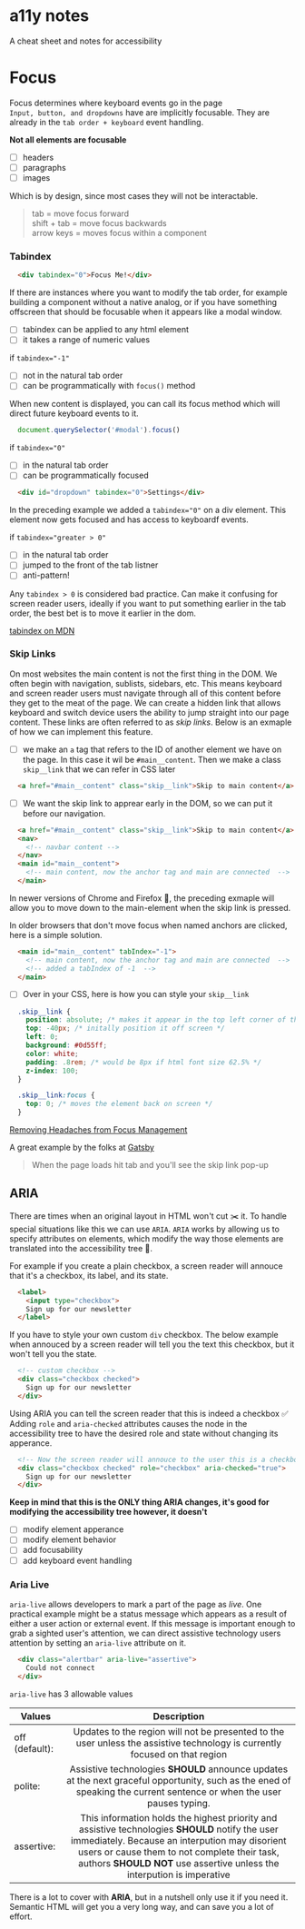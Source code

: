 # a11y notes
A cheat sheet and notes for accessibility 

# Focus
Focus determines where keyboard events go in the page <br>
`Input, button, and dropdowns` have are implicitly focusable. They are already in the `tab order + keyboard` event handling.<br>

**Not all elements are focusable**
- [ ] headers
- [ ] paragraphs
- [ ] images <br> 
  
Which is by design, since most cases they will not be interactable.

> tab = move focus forward <br>
> shift + tab = move focus backwards <br>
> arrow keys = moves focus within a component

### Tabindex
```html
  <div tabindex="0">Focus Me!</div>
```

If there are instances where you want to modify the tab order, for example 
building a component without a native analog, or if you have something offscreen that 
should be focusable when it appears like a modal window.

- [ ] tabindex can be applied to any html element 
- [ ] it takes a range of numeric values

if `tabindex="-1"`

- [ ] not in the natural tab order
- [ ] can be programmatically with `focus()` method

When new content is displayed, you can call its focus method which will direct 
future keyboard events to it.

```javascript
  document.querySelector('#modal').focus()
```

if `tabindex="0"`

- [ ] in the natural tab order
- [ ] can be programmatically focused

```html
  <div id="dropdown" tabindex="0">Settings</div>
```
In the preceding example we added a `tabindex="0"` on a div element.
This element now gets focused and has access to keyboardf events.

if `tabindex="greater > 0"` 

- [ ] in the natural tab order
- [ ] jumped to the front of the tab listner 
- [ ] anti-pattern!

Any `tabindex > 0` is considered bad practice. Can make it confusing for screen reader users, ideally
if you want to put something earlier in the tab order, the best bet is to move it earlier in the dom.

[tabindex on MDN](https://linkwww.w3.org/TR/html5/editing.html#sequential-focus-navigation-and-the-tabindex-attribute)

### Skip Links

On most websites the main content is not the first thing in the DOM. 
We often begin with navigation, sublists, sidebars, etc. This means keyboard 
and screen reader users must navigate through all of this content before they get to 
the meat of the page. We can create a hidden link that allows keyboard and switch device
users the ability to jump straight into our page content. These links are often referred to 
as *skip links*. Below is an exmaple of how we can implement this feature.

- [ ] we make an `a` tag that refers to the ID of another element we have on the page. In this case it wil be 
`#main__content`. Then we make a class `skip__link` that we can refer in CSS later

```html
  <a href="#main__content" class="skip__link">Skip to main content</a>
```

- [ ] We want the skip link to apprear early in the DOM, so we can put it before our navigation.
```html
  <a href="#main__content" class="skip__link">Skip to main content</a>
  <nav>
    <!-- navbar content -->
  </nav>
  <main id="main__content">
    <!-- main content, now the anchor tag and main are connected  -->
  </main>
```  

In newer versions of Chrome and Firefox 🦊, the preceding exmaple will allow you 
to move down to the main-element when the skip link is pressed.

In older browsers that don't move focus when named anchors are clicked, here is a simple solution.
```html
  <main id="main__content" tabIndex="-1">
    <!-- main content, now the anchor tag and main are connected  -->
    <!-- added a tabIndex of -1  -->
  </main>
```

- [ ] Over in your CSS, here is how you can style your `skip__link` 

```css
  .skip__link {
    position: absolute; /* makes it appear in the top left corner of the screen */
    top: -40px; /* initally position it off screen */
    left: 0;
    background: #0d55ff; 
    color: white;
    padding: .8rem; /* would be 8px if html font size 62.5% */
    z-index: 100;
  }

  .skip__link:focus {
    top: 0; /* moves the element back on screen */
  }
```
[Removing Headaches from Focus Management](https://developers.google.com/web/updates/2016/03/focus-start-point?hl=en)

A great example by the folks at [Gatsby](https://www.gatsbyjs.org)
> When the page loads hit tab and you'll see the skip link pop-up

## ARIA

There are times when an original layout in HTML won't cut ✂️ it. To handle special situations like this
we can use `ARIA`. `ARIA` works by allowing us to specify attributes on elements, which modify the way 
those elements are translated into the accessibility tree 🌳. 

For example if you create a plain checkbox, a screen reader will annouce that it's a checkbox, its label, and its state.

```html
  <label>
    <input type="checkbox">
    Sign up for our newsletter
  </label>
```

If you have to style your own custom `div` checkbox. The below example when annouced 
by a screen reader will tell you the text this checkbox, but it won't tell you the state.

```html
  <!-- custom checkbox -->
  <div class="checkbox checked">
    Sign up for our newsletter
  </div>
```

Using ARIA you can tell the screen reader that this is indeed a checkbox ✅
Adding `role` and `aria-checked` attributes causes the node in the accessibility tree 
to have the desired role and state without changing its apperance.
```html
  <!-- Now the screen reader will annouce to the user this is a checkbox -->
  <div class="checkbox checked" role="checkbox" aria-checked="true">
    Sign up for our newsletter
  </div>
```

**Keep in mind that this is the ONLY thing ARIA changes, it's good for modifying the accessibility tree however, it doesn't**

- [ ] modify element apperance
- [ ] modify element behavior
- [ ] add focusability 
- [ ] add keyboard event handling

### Aria Live

`aria-live` allows developers to mark a part of the page as *live*. One practical 
example might be a status message which appears as a result of either a user action
or external event. If this message is important enough to grab a sighted user's attention, 
we can direct assistive technology users attention by setting an `aria-live` attribute on it.

```html
  <div class="alertbar" aria-live="assertive">
    Could not connect
  </div>
```

`aria-live` has 3 allowable values

| Values       | Description           
| ------------- |:-------------:| 
| off (default):| Updates to the region will not be presented to the user unless the assistive technology is currently focused on that region | 
| polite:      | Assistive technologies **SHOULD** announce updates at the next graceful opportunity, such as the ened of speaking the current sentence or when the user pauses typing.     |   
| assertive:  | This information holds the highest priority and assistive technologies **SHOULD** notify the user immediately. Because an interpution may disorient users or cause them to not complete their task, authors **SHOULD NOT** use assertive unless the interpution is imperative      |    

There is a lot to cover with **ARIA**, but in a nutshell only use it if you need it. 
Semantic HTML will get you a very long way, and can save you a lot of effort.





